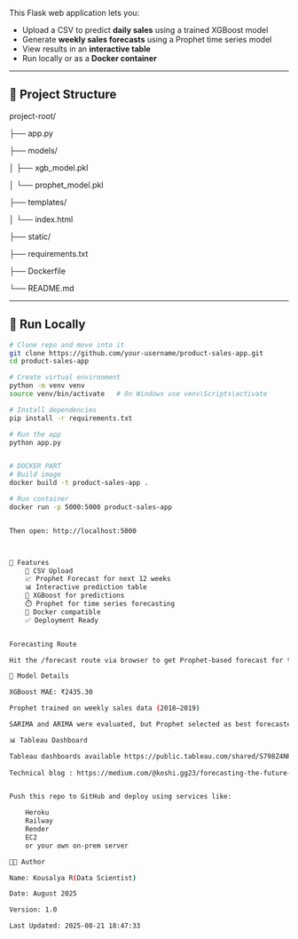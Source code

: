 This Flask web application lets you:
- Upload a CSV to predict **daily sales** using a trained XGBoost model
- Generate **weekly sales forecasts** using a Prophet time series model
- View results in an **interactive table**
- Run locally or as a **Docker container**

---

## 📁 Project Structure


project-root/

├── app.py

├── models/

│ ├── xgb_model.pkl

│ └── prophet_model.pkl

├── templates/

│ └── index.html

├── static/

├── requirements.txt

├── Dockerfile

└── README.md


---

## 🚀 Run Locally

```bash
# Clone repo and move into it
git clone https://github.com/your-username/product-sales-app.git
cd product-sales-app

# Create virtual environment
python -m venv venv
source venv/bin/activate   # On Windows use venv\Scripts\activate

# Install dependencies
pip install -r requirements.txt

# Run the app
python app.py


# DOCKER PART
# Build image
docker build -t product-sales-app .

# Run container
docker run -p 5000:5000 product-sales-app


Then open: http://localhost:5000



📝 Features
    📁 CSV Upload
    📈 Prophet Forecast for next 12 weeks
    📊 Interactive prediction table
    🧠 XGBoost for predictions
    ⏱️ Prophet for time series forecasting
    🐳 Docker compatible
    ✅ Deployment Ready


Forecasting Route

Hit the /forecast route via browser to get Prophet-based forecast for the next 12 weeks.

🧪 Model Details

XGBoost MAE: ₹2435.30

Prophet trained on weekly sales data (2018–2019)

SARIMA and ARIMA were evaluated, but Prophet selected as best forecaster

📊 Tableau Dashboard

Tableau dashboards available https://public.tableau.com/shared/S798Z4NRG?:display_count=n&:origin=viz_share_link
 
Technical blog : https://medium.com/@koshi.gg23/forecasting-the-future-a-full-stack-approach-to-product-sales-forecasting-in-retail-8e9c1930dfe7


Push this repo to GitHub and deploy using services like:

    Heroku
    Railway
    Render
    EC2
    or your own on-prem server

🧑‍💻 Author

Name: Kousalya R(Data Scientist)

Date: August 2025

Version: 1.0

Last Updated: 2025-08-21 18:47:33
